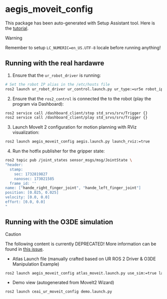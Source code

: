 # aegis_moveit_config

This package has been auto-generated with Setup Assistant tool. Here is the [tutorial](https://moveit.picknik.ai/main/doc/examples/setup_assistant/setup_assistant_tutorial.html).


> [!WARNING]
> Remember to setup `LC_NUMERIC=en_US.UTF-8` locale before running anything!

## Running with the real hardawre
1. Ensure that the `ur_robot_driver` is running:
```bash
# Set the robot IP alias in the /etc/hosts file
ros2 launch ur_robot_driver ur_control.launch.py ur_type:=ur5e robot_ip:=aegis launch_rviz:=false
```
2. Ensure that the `ros2_control` is connected the to the robot (play the program via Dashboard):
```bash
ros2 service call /dashboard_client/stop std_srvs/srv/Trigger {}
ros2 service call /dashboard_client/play std_srvs/srv/Trigger {}
```
3. Launch MoveIt 2 configuration for motion planning with RViz visualization:
```bash
ros2 launch aegis_moveit_config aegis.launch.py launch_rviz:=true
```

4. Run the hotfix publisher for the gripper state:
```bash
ros2 topic pub /joint_states sensor_msgs/msg/JointState \
"header:
  stamp:
    sec: 1732819827
    nanosec: 173021585
  frame_id: ''
name: ["hande_right_finger_joint", "hande_left_finger_joint"]
position: [0.025, 0.025]
velocity: [0.0, 0.0]
effort: [0.0, 0.0]
"
```

## Running with the O3DE simulation

> [!CAUTION]
> The following content is currently DEPRECATED!
> More information can be found in [this issue](https://github.com/AGH-CEAI/aegis_ros/issues/2).

- Atlas Launch file (manually crafted based on UR ROS 2 Driver & O3DE Manipulation Example)
```bash
ros2 launch aegis_moveit_config atlas_moveit.launch.py use_sim:=true launch_rviz:=true
```

- Demo view (autogenerated from MoveIt2 Wizard)
```bash
ros2 launch ceai_ur_moveit_config demo.launch.py
```
